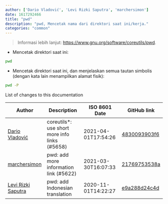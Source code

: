 ```yaml
---
author: ['Dario Vladović', 'Levi Rizki Saputra', 'marchersimon']
date: 1617292466
title: "pwd"
description: "pwd, Mencetak nama dari direktori saat ini/kerja."
categories: "common"
---
```

> Informasi lebih lanjut: <https://www.gnu.org/software/coreutils/pwd>.

- Mencetak direktori saat ini:

```bash
pwd
```

- Mencetak direktori saat ini, dan menjelaskan semua tautan simbolis (dengan kata lain menampilkan alamat fisik):

```bash
pwd -P
```
List of changes to this documentation


Author | Description | ISO 8601 Date | GitHub link
------|-----|-----|-----
[Dario Vladović](mailto:d.vladimyr@gmail.com) | coreutils*: use short more info links (#5658) | 2021-04-01T17:54:26 | [4830093903f6](https://github.com/tldr-pages/tldr/commit/4830093903f66ccf3ebbc2ecf477286e45edac59)
[marchersimon](mailto:50295997+marchersimon@users.noreply.github.com) | pwd: add more information link (#5622) | 2021-03-30T16:07:33 | [21769753538a](https://github.com/tldr-pages/tldr/commit/21769753538a8a688f8151af39e605454e3e4a63)
[Levi Rizki Saputra](mailto:42236775+levirs565@users.noreply.github.com) | pwd: add Indonesian translation | 2020-11-01T14:22:27 | [e9a288d24c4d](https://github.com/tldr-pages/tldr/commit/e9a288d24c4dc20fe8b87b6e82f53936d7eb5931)

